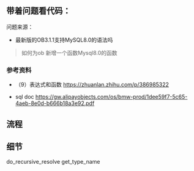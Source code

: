 

## 带着问题看代码：

问题来源：

- 最新版的OB3.1.1支持MySQL8.0的语法吗

> 如何为ob 新增一个函数Mysql8.0的函数 


### 参考资料

- （9）表达式和函数
https://zhuanlan.zhihu.com/p/386985322

- sql doc
https://gw.alipayobjects.com/os/bmw-prod/1dee59f7-5c65-4aeb-8e0d-b666b18a3e92.pdf



## 流程


## 细节
do_recursive_resolve
get_type_name

